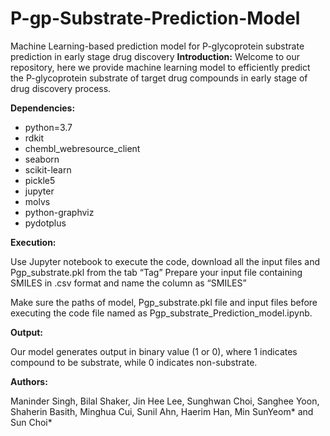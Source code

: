 # P-gp-Substrate-Prediction-Model
Machine Learning-based prediction model for P-glycoprotein substrate prediction in early stage drug discovery
**Introduction:**
Welcome to our repository, here we provide machine learning model to efficiently predict the P-glycoprotein substrate of target drug compounds in early stage of drug discovery process. 

**Dependencies:**

  - python=3.7
  - rdkit
  - chembl_webresource_client
  - seaborn
  - scikit-learn
  - pickle5
  - jupyter
  - molvs
  - python-graphviz
  - pydotplus


**Execution:**

Use Jupyter notebook to execute the code, download all the input files and Pgp_substrate.pkl from the tab “Tag” 
Prepare your input file containing SMILES in .csv format and name the column as “SMILES”

Make sure the paths of model, Pgp_substrate.pkl file and input files before executing the code file named as Pgp_substrate_Prediction_model.ipynb.

**Output:**

Our model generates output in binary value (1 or 0), where 1 indicates compound to be substrate, while 0 indicates non-substrate.


**Authors:** 

Maninder Singh, Bilal Shaker, Jin Hee Lee, Sunghwan Choi, Sanghee Yoon, Shaherin Basith, Minghua Cui, Sunil Ahn, Haerim Han, Min SunYeom* and Sun Choi*
